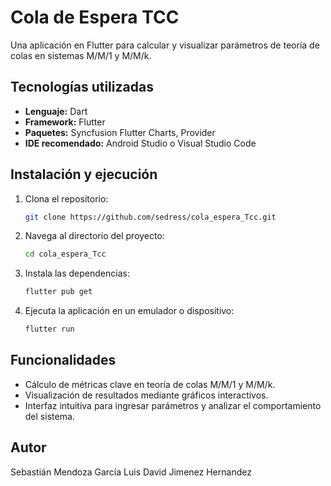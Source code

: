 # Cola de Espera TCC

Una aplicación en Flutter para calcular y visualizar parámetros de teoría de colas en sistemas M/M/1 y M/M/k.

## Tecnologías utilizadas
- **Lenguaje:** Dart
- **Framework:** Flutter
- **Paquetes:** Syncfusion Flutter Charts, Provider
- **IDE recomendado:** Android Studio o Visual Studio Code

## Instalación y ejecución
1. Clona el repositorio:
   ```bash
   git clone https://github.com/sedress/cola_espera_Tcc.git
   ```
2. Navega al directorio del proyecto:
   ```bash
   cd cola_espera_Tcc
   ```
3. Instala las dependencias:
   ```bash
   flutter pub get
   ```
4. Ejecuta la aplicación en un emulador o dispositivo:
   ```bash
   flutter run
   ```

## Funcionalidades
- Cálculo de métricas clave en teoría de colas M/M/1 y M/M/k.
- Visualización de resultados mediante gráficos interactivos.
- Interfaz intuitiva para ingresar parámetros y analizar el comportamiento del sistema.

## Autor
Sebastián Mendoza García
Luis David Jimenez Hernandez
